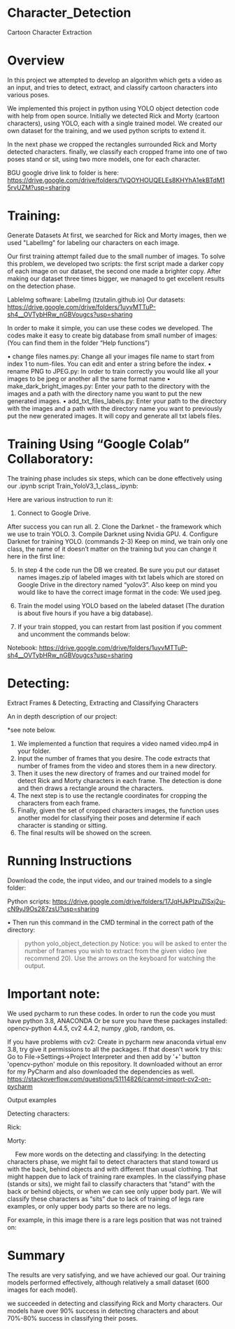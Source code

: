 # Character_Detection

Cartoon Character Extraction


# Overview
In this project we attempted to develop an algorithm which gets a video as an input, and tries to detect, extract, and classify cartoon characters into various poses. 

We implemented this project in python using YOLO object detection code with help from open source. Initially we detected Rick and Morty (cartoon characters), using YOLO, each with a single trained model. 
We created our own dataset for the training, and we used python scripts to extend it.

In the next phase we cropped the rectangles surrounded Rick and Morty detected characters.
finally, we classify each cropped frame into one of two poses stand or sit, using two more models, one for each character. 

BGU google drive link to folder is here:
https://drive.google.com/drive/folders/1VQOYHOUQELEs8KHYhA1ekBTdM15rvUZM?usp=sharing 


# Training:

Generate Datasets
At first, we searched for Rick and Morty images, then we used "LabelImg" for labeling our characters on each image. 
 
Our first training attempt failed due to the small number of images. 
To solve this problem, we developed two scripts: the first script made a darker copy of each image on our dataset, the second one made a brighter copy. 
After making our dataset three times bigger, we managed to get excellent results on the detection phase.

LableImg software: LabelImg (tzutalin.github.io) 
Our datasets: 
https://drive.google.com/drive/folders/1uyvMTTuP-sh4__OVTybHRw_nGBVougcs?usp=sharing 

In order to make it simple, you can use these codes we developed. 
The codes make it easy to create big database from small number of images:
(You can find them in the folder “Help functions”)

•	change files names.py: 
Change all your images file name to start from index 1 to num-files. You can edit and enter a string before the index.
•	rename PNG to JPEG.py:
In order to train correctly you would like all your images to be jpeg or another all the same format name
•	make_dark_bright_images.py:
Enter your path to the directory with the images and a path with the directory name you want to put the new generated images.
•	add_txt_files_labels.py:
Enter your path to the directory with the images and a path with the directory name you want to previously put the new generated images. It will copy and generate all txt labels files.


# Training Using “Google Colab” Collaboratory:

The training phase includes six steps, which can be done effectively using our .ipynb script
Train_YoloV3_1_class_.ipynb:

Here are various instruction to run it:
1.	Connect to Google Drive.
 
After success you can run all.
2.	Clone the Darknet - the framework which we use to train YOLO.
3.	Compile Darknet using Nvidia GPU.
4.	Configure Darknet for training YOLO.  (commands 2-3)
Keep on mind, we train only one class, the name of it doesn’t matter on the training but you can change it here in the first line:
 
5.	In step 4 the code run the DB we created.
Be sure you put our dataset names images.zip of labeled images with txt labels which are stored on Google Drive in the directory named “yolov3”.
Also keep on mind you would like to have the correct image format in the code:
We used jpeg.
 
6.	Train the model using YOLO based on the labeled dataset (The duration is about five hours if you have a big database).
7.	If your train stopped, you can restart from last position if you comment and uncomment the commands below:
 
Notebook:
https://drive.google.com/drive/folders/1uyvMTTuP-sh4__OVTybHRw_nGBVougcs?usp=sharing 



# Detecting:

Extract Frames & Detecting, Extracting and Classifying Characters 

An in depth description of our project:

*see note below.

1.	We implemented a function that requires a video named video.mp4 in your folder.
2.	Input the number of frames that you desire. 
The code extracts that number of frames from the video and stores them in a new directory. 
3.	 Then it uses the new directory of frames and our trained model for detect Rick and Morty characters in each frame. 
The detection is done and then draws a rectangle around the characters.
4.	The next step is to use the rectangle coordinates for cropping the characters from each frame.
5.	Finally, given the set of cropped characters images, the function uses another model for classifying their poses and determine if each character is standing or sitting.
6.	The final results will be showed on the screen.







# Running Instructions
Download the code, the input video, and our trained models to a single folder:

Python scripts: 
 https://drive.google.com/drive/folders/17JqHJkPIzuZISxj2u-cN9yJ9Os287zsU?usp=sharing 
 
•	Then run this command in the CMD terminal in the correct path of the directory:
>python yolo_object_detection.py 
Notice: you will be asked to enter the number of frames you wish to extract from the given video
(we recommend 20). 
Use the arrows on the keyboard for watching the output.  


# Important note: 
We used pycharm to run these codes.
In order to run the code you must have python 3.8, ANACONDA 
Or be sure you have these packages installed: 
opencv-python 4.4.5, cv2 4.4.2, numpy ,glob, random, os.

If you have problems with cv2:
Create in pycharm new anaconda virtual env 3.8, try give it permissions to all the packages.
If that doesn’t work try this:
Go to File->Settings->Project Interpreter and then add by '+' button 'opencv-python' module on this repository.
It downloaded without an error for my PyCharm and also downloaded the dependencies as well.
https://stackoverflow.com/questions/51114826/cannot-import-cv2-on-pycharm 








Output examples

Detecting characters:
     

Rick:
                                       


Morty:  
              



 
Few more words on the detecting and classifying:
In the detecting characters phase, we might fail to detect characters that stand toward us with the back, behind objects and with different than usual clothing. That might happen due to lack of training rare examples.
In the classifying phase (stands or sits), we might fail to classify characters that “stand” with the back or behind objects, or when we can see only upper body part. 
We will classify these characters as “sits” due to lack of training of legs rare examples, or only upper body parts so there are no legs.

For example, in this image there is a rare legs position that was not trained on: 
       


# Summary
The results are very satisfying, and we have achieved our goal. 
Our training models performed effectively, although relatively a small dataset (600 images for each model).

we succeeded in detecting and classifying Rick and Morty characters. Our models have over 90% success in detecting characters and about 70%-80% success in classifying their poses.
